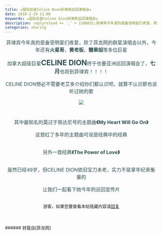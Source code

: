 ```yaml
---
title: ★国际巨星Celine Dion菲律宾巡回演唱会★
date: 2018-1-19 11:08
keywords: ★国际巨星Celine Dion菲律宾巡回演唱会★
description: replyreload += ',' + 1108832;菲律宾今年真的是备受明星们疼爱，除了菲龙网的群星演唱会以外，今年还有火星哥，黄老板，糖果姐等多位巨星加拿大超级巨星CELINE DION终于也要亚洲巡回演唱会了，七月也将到菲律宾！！！！CELINE DION想必不需要老艾多介绍你们都认识吧，就算不认识那也该听过她的歌其中最知名的莫过于铁达尼号的主题曲《My Heart Will Go On》这首红了多年的主题曲可说是经典中的经典$('flv_Xep').innerHTML=(mobileplayer() ? "<iframe height='375' width='500' src='http://www.youtube.com/embed/FHG2oizTlpY' frameborder=0 allowfullscreen></iframe>" : AC_FL_RunContent('width', '500', 'height', '375', 'allowNetworking', 'internal', 'allowScriptAccess', 'never', 'src', 'http://www.youtube.com/v/FHG2oizTlpY&hl=zh_CN&fs=1', 'quality', 'high', 'bgcolor', '#ffffff', 'wmode', 'transparent', 'allowfullscreen', 'true'));另外一首经典《The Power of Love》$('flv_tME').innerHTML=(mobileplayer() ? "<iframe height='375' width='500' src='http://www.youtube.com/embed/xbO3dfF9uuE' frameborder=0 allowfullscreen></iframe>" : AC_FL_RunContent('width', '500', 'height', '375', 'allowNetworking', 'internal', 'allowScriptAccess', 'never', 'src', 'http://www.youtube.com/v/xbO3dfF9uuE&hl=zh_CN&fs=1', 'quality', 'high', 'bgcolor', '#ffffff', 'wmode', 'transparent', 'allowfullscreen', 'true'));虽然已经49岁，但CELINE DION依旧宝刀未老，实力不是拿年纪来衡量的让我们一起看下她今年的巡回宣传片$('flv_YVX').innerHTML=(mobileplayer() ? "<iframe height='375' width='500' src='http://www.youtube.com/embed/kY-4NCZuGF0' frameborder=0 allowfullscreen></iframe>" : AC_FL_RunContent('width', '500', 'height', '375', 'allowNetworking', 'internal', 'allowScriptAccess', 'never', 'src', 'http://www.youtube.com/v/kY-4NCZuGF0&hl=zh_CN&fs=1', 'quality', 'high', 'bgcolor', '#ffffff', 'wmode', 'transparent', 'allowfullscreen', 'true'));游客，如果您要查看本帖隐藏内容请回复
categories: sharing
---
```

<td class="t_f" id="postmessage_1108832">

<script type="0af5a9fcbbf70200cd00da27-text/javascript">replyreload += ',' + 1108832;</script><div align="center"><font size="3"><font color="#2f4f4f">菲律宾今年真的是备受明星们疼爱，除了菲龙网的群星演唱会以外，今年还有<strong>火星哥</strong>，<strong>黄老板</strong>，<strong>糖果姐</strong>等多位巨星</font></font></div><br/>
<div align="center"><font color="#2f4f4f"><font size="3">加拿大超级巨星</font><strong><font size="5">CELINE DION</font></strong><font size="3">终于也要亚洲巡回演唱会了，</font><strong><font size="4">七月</font></strong><font size="3">也将到菲律宾！！！！</font></font></div><br/>
<div align="center"><font size="3"><font color="#2f4f4f">CELINE DION想必不需要老艾多介绍你们都认识吧，就算不认识那也该听过她的歌</font></font></div><br/>
<div align="center"><font size="3"><font color="#2f4f4f">

<img aid="743591" data-cf-modified-0af5a9fcbbf70200cd00da27-="" file="data/attachment/forum/201801/19/103824v6vqqrnn6m8nlk4v.jpg.thumb.jpg" id="aimg_743591" inpost="1" onclick="" onmouseover="" src="http://www.flw.ph/data/attachment/forum/201801/19/103824v6vqqrnn6m8nlk4v.jpg" style="cursor:pointer" zoomfile="data/attachment/forum/201801/19/103824v6vqqrnn6m8nlk4v.jpg"/>


</font></font></div><br/>
<div align="center"><font size="3"><font color="#2f4f4f">其中最知名的莫过于铁达尼号的主题曲<strong>《My Heart Will Go On》</strong></font></font></div><br/>
<div align="center"><font size="3"><font color="#2f4f4f">这首红了多年的主题曲可说是经典中的经典</font></font></div><br/>
<div align="center"><span id="flv_Xep"></span><script reload="1" type="0af5a9fcbbf70200cd00da27-text/javascript">$('flv_Xep').innerHTML=(mobileplayer() ? "<iframe height='375' width='500' src='http://www.youtube.com/embed/FHG2oizTlpY' frameborder=0 allowfullscreen></iframe>" : AC_FL_RunContent('width', '500', 'height', '375', 'allowNetworking', 'internal', 'allowScriptAccess', 'never', 'src', 'http://www.youtube.com/v/FHG2oizTlpY&hl=zh_CN&fs=1', 'quality', 'high', 'bgcolor', '#ffffff', 'wmode', 'transparent', 'allowfullscreen', 'true'));</script></div><br/>
<div align="center"><font size="3"><font color="#2f4f4f">另外一首经典<strong>《The Power of Love》</strong></font></font></div><br/>
<div align="center"><font size="3"><font color="#2f4f4f"><span id="flv_tME"></span><script reload="1" type="0af5a9fcbbf70200cd00da27-text/javascript">$('flv_tME').innerHTML=(mobileplayer() ? "<iframe height='375' width='500' src='http://www.youtube.com/embed/xbO3dfF9uuE' frameborder=0 allowfullscreen></iframe>" : AC_FL_RunContent('width', '500', 'height', '375', 'allowNetworking', 'internal', 'allowScriptAccess', 'never', 'src', 'http://www.youtube.com/v/xbO3dfF9uuE&hl=zh_CN&fs=1', 'quality', 'high', 'bgcolor', '#ffffff', 'wmode', 'transparent', 'allowfullscreen', 'true'));</script></font></font></div><br/>
<div align="center"><font size="3"><font color="#2f4f4f">虽然已经49岁，但CELINE DION依旧宝刀未老，实力不是拿年纪来衡量的</font></font></div><br/>
<div align="center"><font size="3"><font color="#2f4f4f">让我们一起看下她今年的巡回宣传片</font></font></div><br/>
<div align="center"><span id="flv_YVX"></span><script reload="1" type="0af5a9fcbbf70200cd00da27-text/javascript">$('flv_YVX').innerHTML=(mobileplayer() ? "<iframe height='375' width='500' src='http://www.youtube.com/embed/kY-4NCZuGF0' frameborder=0 allowfullscreen></iframe>" : AC_FL_RunContent('width', '500', 'height', '375', 'allowNetworking', 'internal', 'allowScriptAccess', 'never', 'src', 'http://www.youtube.com/v/kY-4NCZuGF0&hl=zh_CN&fs=1', 'quality', 'high', 'bgcolor', '#ffffff', 'wmode', 'transparent', 'allowfullscreen', 'true'));</script></div><br/>
<div align="center"><div class="locked">游客，如果您要查看本帖隐藏内容请<a data-cf-modified-0af5a9fcbbf70200cd00da27-="" href="forum.php?mod=post&amp;action=reply&amp;fid=47&amp;tid=327178" onclick="if (!window.__cfRLUnblockHandlers) return false; showWindow('reply', this.href)">回复</a></div></div><br/>
<br/>
<br/>
</td>
###### 转载自[菲龙网]